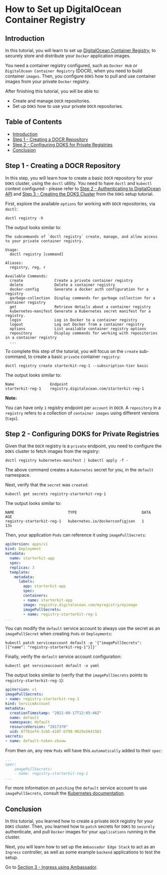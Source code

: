 # How to Set up DigitalOcean Container Registry

## Introduction

In this tutorial, you will learn to set up [DigitalOcean Container Registry](https://docs.digitalocean.com/products/container-registry), to securely store and distribute your `Docker` application images.

You need a container registry configured, such as `Docker Hub` or `DigitalOcean Container Registry` (DOCR), when you need to build container `images`. Then, you configure `DOKS` how to pull and use container images from your private `Docker` registry.

After finishing this tutorial, you will be able to:

- Create and manage `DOCR` repositories.
- Set up `DOKS` how to use your private `DOCR` repositories.

## Table of Contents

- [Introduction](#introduction)
- [Step 1 - Creating a DOCR Repository](#step-1---creating-a-docr-repository)
- [Step 2 - Configuring DOKS for Private Registries](#step-2---configuring-doks-for-private-registries)
- [Conclusion](#conclusion)

## Step 1 - Creating a DOCR Repository

In this step, you will learn how to create a basic `DOCR` repository for your `DOKS` cluster, using the `doctl` utility. You need to have `doctl` and `kubectl` context configured - please refer to [Step 2 - Authenticating to DigitalOcean API](../01-setup-DOKS/README.md#step-2---authenticating-to-digitalocean-api) and [Step 3 - Creating the DOKS Cluster](../01-setup-DOKS/README.md#step-3---creating-the-doks-cluster) from the `DOKS` setup tutorial.

First, explore the available `options` for working with `DOCR` repositories, via `doctl`:

```shell
doctl registry -h
```

The output looks similar to:

```text
The subcommands of `doctl registry` create, manage, and allow access to your private container registry.

Usage:
  doctl registry [command]

Aliases:
  registry, reg, r

Available Commands:
  create              Create a private container registry
  delete              Delete a container registry
  docker-config       Generate a docker auth configuration for a registry
  garbage-collection  Display commands for garbage collection for a container registry
  get                 Retrieve details about a container registry
  kubernetes-manifest Generate a Kubernetes secret manifest for a registry.
  login               Log in Docker to a container registry
  logout              Log out Docker from a container registry
  options             List available container registry options
  repository          Display commands for working with repositories in a container registry
  ...
```

To complete this step of the tutorial, you will focus on the `create` sub-command, to create a basic `private` container `registry`:

```shell
doctl registry create starterkit-reg-1 --subscription-tier basic
```

The output looks similar to:

```text
Name                Endpoint
starterkit-reg-1    registry.digitalocean.com/starterkit-reg-1
```

**Note:**

You can have only `1` registry endpoint per `account` in `DOCR`. A `repository` in a `registry` refers to a collection of `container images` using different versions (`tags`).

## Step 2 - Configuring DOKS for Private Registries

Given that the `DOCR` registry is a `private` endpoint, you need to configure the `DOKS` cluster to fetch images from the registry:

```shell
doctl registry kubernetes-manifest | kubectl apply -f -
```

The above command creates a `Kubernetes` secret for you, in the `default` namespace.

Next, verify that the `secret` was `created`:

```shell
kubectl get secrets registry-starterkit-reg-1
```

The output looks similar to:

```text
NAME                        TYPE                             DATA   AGE
registry-starterkit-reg-1   kubernetes.io/dockerconfigjson   1      13s
```

Then, your application `Pods` can reference it using `imagePullSecrets`:

```yaml
apiVersion: apps/v1
kind: Deployment
metadata:
  name: starterkit-app
  spec:
  replicas: 3
  template:
    metadata:
      labels:
        app: starterkit-app
        spec:
        containers:
        - name: starterkit-app
        image: registry.digitalocean.com/myregistry/myimage
        imagePullSecrets:
        - name: registry-starterkit-reg-1
...
```

You can modify the `default` service account to always use the secret as an `imagePullSecret` when creating `Pods` or `Deployments`:

```shell
kubectl patch serviceaccount default -p '{"imagePullSecrets": [{"name": "registry-starterkit-reg-1"}]}'
```

Finally, verify the `default` service account configuration:

```shell
kubectl get serviceaccount default -o yaml
```

The output looks similar to (verify that the `imagePullSecrets` points to `registry-starterkit-reg-1`):

```yaml
apiVersion: v1
imagePullSecrets:
- name: registry-starterkit-reg-1
kind: ServiceAccount
metadata:
  creationTimestamp: "2021-09-17T12:05:46Z"
  name: default
  namespace: default
  resourceVersion: "2017370"
  uid: 677b1ef4-3cb5-418f-b798-9029a5641561
secrets:
- name: default-token-zbvww
```

From then on, any new `Pods` will have this `automatically` added to their `spec`:

```yaml
...
spec:
    imagePullSecrets:
    - name: registry-starterkit-reg-1
...
```

For more information on `patching` the `default` service account to use `imagePullSecrets`, consult the [Kubernetes documentation](https://kubernetes.io/docs/tasks/configure-pod-container/configure-service-account/#add-imagepullsecrets-to-a-service-account).

## Conclusion

In this tutorial, you learned how to create a private `DOCR` registry for your `DOKS` cluster. Then, you learned how to `patch` secrets for `DOKS` to `securely` authenticate, and pull `Docker` images for your `applications` running in the cluster.

Next, you will learn how to set up the `Ambassador Edge Stack` to act as an `Ingress` controller, as well as some example `backend` applications to test the setup.

Go to [Section 3 - Ingress using Ambassador](../03-setup-ingress-ambassador/README.md).
